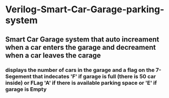 # Verilog-Smart-Car-Garage-parking-system
## Smart Car Garage system that auto increament when a car enters the garage and decreament when a car leaves the carage
### displays the number of cars in the garage and a flag on the 7-Segement that indecates 'F' if garage is full (there is 50 car inside) or FLag 'A' if there is available parking space or 'E' if garage is Empty

